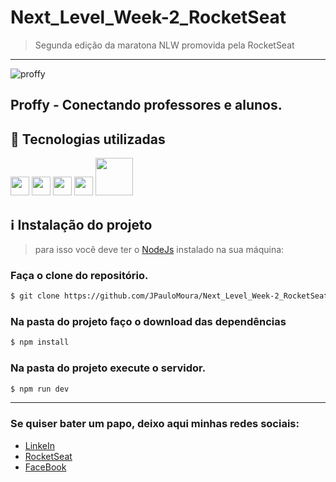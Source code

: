 # Next_Level_Week-2_RocketSeat
> Segunda edição da maratona NLW promovida pela RocketSeat
----------------------------------------------------



![proffy](https://user-images.githubusercontent.com/62079201/90084838-d27cac80-dcec-11ea-9cfb-0e970b29526f.gif)

## Proffy - Conectando professores e alunos.


## :rocket: Tecnologias utilizadas
 <div display="flex">
  <img width="30px" height="auto" src='https://image.flaticon.com/icons/svg/226/226269.svg'>
   <img width="30px" height="auto" src='https://image.flaticon.com/icons/svg/732/732190.svg'>
   <img width="30px" height="auto" src='https://image.flaticon.com/icons/svg/919/919828.svg'>
   <img width="30px" height="auto" src='https://image.flaticon.com/icons/svg/919/919825.svg'>
   <img width="60px" height="auto" src='https://c7.uihere.com/files/890/928/852/5bbc123c1533c-thumb.jpg'>
</div>

## :information_source: Instalação do projeto

> para isso você deve ter o [NodeJs](https://nodejs.org/en/) instalado na sua máquina:

### Faça o clone do repositório.
```bash
$ git clone https://github.com/JPauloMoura/Next_Level_Week-2_RocketSeat.git
```
### Na pasta do projeto faço o download das dependências
```bash
$ npm install
```
 
### Na pasta do projeto execute o servidor.
```bash
$ npm run dev
```
---
### Se quiser bater um papo, deixo aqui minhas redes sociais:
- [LinkeIn](https://www.linkedin.com/in/jpaulomouradev/)
- [RocketSeat](https://app.rocketseat.com.br/me/joao-paulo)
- [FaceBook](https://www.facebook.com/joaopaulo.pereirademoura/)

